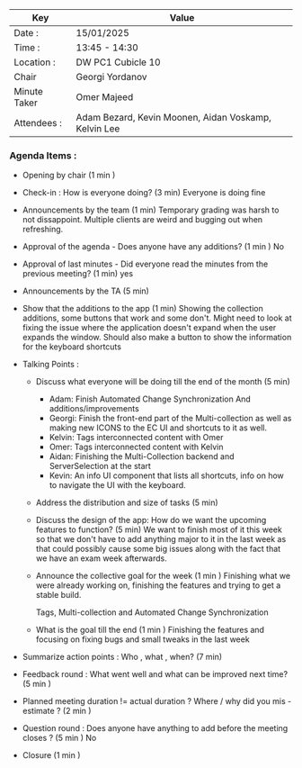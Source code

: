 | Key          | Value                                                |
|--------------|------------------------------------------------------|
| Date :       | 15/01/2025                                           |
| Time :       | 13:45 - 14:30                                        |
| Location :   | DW PC1 Cubicle 10                                    |
| Chair        | Georgi Yordanov                                      |
| Minute Taker | Omer Majeed                                          |
| Attendees :  | Adam Bezard, Kevin Moonen, Aidan Voskamp, Kelvin Lee |

### Agenda Items :
- Opening by chair (1 min )
- Check-in : How is everyone doing? (3 min)
Everyone is doing fine

- Announcements by the team (1 min)
Temporary grading was harsh to not dissappoint.
  Multiple clients are weird and bugging out when refreshing.
- Approval of the agenda - Does anyone have any additions? (1 min )
No

- Approval of last minutes - Did everyone read the minutes from the previous meeting? (1 min)
yes

- Announcements by the TA (5 min)

- Show that the additions to the app (1 min)
Showing the collection additions, some buttons that work and some don't. Might need to look at fixing the issue where the application doesn't expand when the user expands the window. Should also make a button to show the information for the keyboard shortcuts
    
  
- Talking Points :
    - Discuss what everyone will be doing till the end of the month (5 min)
      - Adam: Finish Automated Change Synchronization And additions/improvements
      - Georgi: Finish the front-end part of the Multi-collection
        as well as making new ICONS to the EC UI and shortcuts to it as well.
      - Kelvin: Tags interconnected content with Omer
      - Omer: Tags interconnected content with Kelvin
      - Aidan: Finishing the Multi-Collection backend and ServerSelection at the start
      - Kevin: An info UI component that lists all shortcuts,
        info on how to navigate the UI with the keyboard.
    - Address the distribution and size of tasks (5 min)

    - Discuss the design of the app: How do we want the upcoming features to function? (5 min)
    We want to finish most of it this week so that we don't have to add anything major to it in the last week as that could possibly cause some big issues along with the fact that we have an exam week afterwards. 

    - Announce the collective goal for the week (1 min )
    Finishing what we were already working on, finishing the features and trying to get a stable build. 

      Tags, Мulti-collection and Automated Change Synchronization
    - What is the goal till the end (1 min )
    Finishing the features and focusing on fixing bugs and small tweaks in the last week

- Summarize action points : Who , what , when? (7 min)

- Feedback round : What went well and what can be improved next time? (5 min )
  
- Planned meeting duration != actual duration ? Where / why did you mis - estimate ? (2 min )

- Question round : Does anyone have anything to add before the meeting closes ? (5 min )
No

- Closure (1 min )